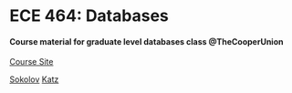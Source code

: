 # ECE 464: Databases

#### Course material for graduate level databases class @TheCooperUnion

[Course Site](http://cooper.edu/engineering/curriculum/courses/ece-464/databases)

[Sokolov](https://cooper.edu/academics/people/eugene-sokolov)
[Katz](https://cooper.edu/academics/people/david-katz)
